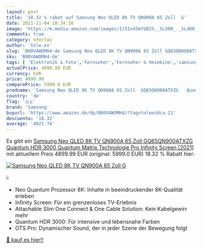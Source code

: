 ```yaml
---
layout: post
title: '18.32 % rabat auf Samsung Neo QLED 8K TV QN900A 65 Zoll  G'
date: 2021-11-04 18:34:16
image: 'https://m.media-amazon.com/images/I/51n45mYbB2S._SL500_._SL400_.jpg'
comments: true
category: ofertas
author: 'tole.es'
slug: 'B00VAWOMH4-de Samsung Neo QLED 8K TV QN900A 65 Zoll GQ65QN900ATXZG...'
sku: 'B00VAWOMH4-de'
tags: [ 'Elektronik & Foto','Fernseher','Fernseher & Heimkino','samsung', ]
actualPrice: 4899.99 EUR
currency: EUR
price: 4899.99
comparePrice: 5999.0 EUR
prodname: 'Samsung Neo QLED 8K TV QN900A 65 Zoll  GQ65QN900ATXZG   Quantum HDR 3000  Quantum Matrix Technologie Pro  Infinity Screen [2021]'
country: 'de'
flag: '🇩🇪'
brand: 'Samsung'
buyurl: 'https://www.amazon.de/dp/B00VAWOMH4/?tag=tolees0ca-21'
descuento: '18.32'
average: '4921.74'
---
```


Es gibt ein [Samsung Neo QLED 8K TV QN900A 65 Zoll  GQ65QN900ATXZG   Quantum HDR 3000  Quantum Matrix Technologie Pro  Infinity Screen [2021]](https://www.amazon.de/dp/B00VAWOMH4/?tag=tolees0ca-21) mit aktuellem Preis 4899.99 EUR (original: 5999.0 EUR) 18.32 % Rabatt hier:

[![Samsung Neo QLED 8K TV QN900A 65 Zoll  G](https://m.media-amazon.com/images/I/51n45mYbB2S._SL500_._SL400_.jpg)](https://www.amazon.de/dp/B00VAWOMH4/?tag=tolees0ca-21)

ℹ️:

- Neo Quantum Prozessor 8K: Inhalte in beeindruckender 8K-Qualität erleben
- Infinity Screen: Für ein grenzenloses TV-Erlebnis
- Attachable Slim One Connect & One Cable Solution: Kein Kabelgewirr mehr
- Quantum HDR 3000: Für intensive und lebensnahe Farben
- OTS Pro: Dynamischer Sound, der in jeder Szene der Bewegung folgt

[🛒 kauf es hier!!](https://www.amazon.de/dp/B00VAWOMH4/?tag=tolees0ca-21)
